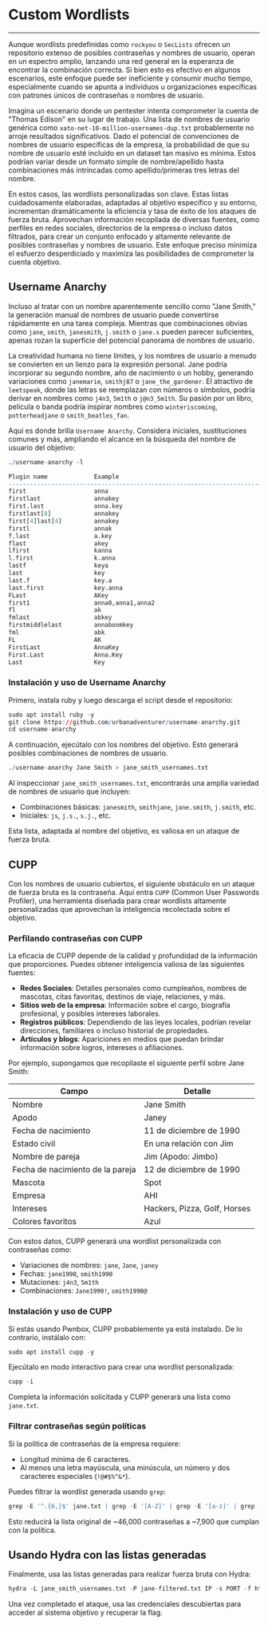 # Custom Wordlists

---

Aunque wordlists predefinidas como `rockyou` o `SecLists` ofrecen un repositorio extenso de posibles contraseñas y nombres de usuario, operan en un espectro amplio, lanzando una red general en la esperanza de encontrar la combinación correcta. Si bien esto es efectivo en algunos escenarios, este enfoque puede ser ineficiente y consumir mucho tiempo, especialmente cuando se apunta a individuos u organizaciones específicas con patrones únicos de contraseñas o nombres de usuario.

Imagina un escenario donde un pentester intenta comprometer la cuenta de "Thomas Edison" en su lugar de trabajo. Una lista de nombres de usuario genérica como `xato-net-10-million-usernames-dup.txt` probablemente no arroje resultados significativos. Dado el potencial de convenciones de nombres de usuario específicas de la empresa, la probabilidad de que su nombre de usuario esté incluido en un dataset tan masivo es mínima. Estos podrían variar desde un formato simple de nombre/apellido hasta combinaciones más intrincadas como apellido/primeras tres letras del nombre.

En estos casos, las wordlists personalizadas son clave. Estas listas cuidadosamente elaboradas, adaptadas al objetivo específico y su entorno, incrementan dramáticamente la eficiencia y tasa de éxito de los ataques de fuerza bruta. Aprovechan información recopilada de diversas fuentes, como perfiles en redes sociales, directorios de la empresa o incluso datos filtrados, para crear un conjunto enfocado y altamente relevante de posibles contraseñas y nombres de usuario. Este enfoque preciso minimiza el esfuerzo desperdiciado y maximiza las posibilidades de comprometer la cuenta objetivo.

## Username Anarchy

Incluso al tratar con un nombre aparentemente sencillo como "Jane Smith," la generación manual de nombres de usuario puede convertirse rápidamente en una tarea compleja. Mientras que combinaciones obvias como `jane`, `smith`, `janesmith`, `j.smith` o `jane.s` pueden parecer suficientes, apenas rozan la superficie del potencial panorama de nombres de usuario.

La creatividad humana no tiene límites, y los nombres de usuario a menudo se convierten en un lienzo para la expresión personal. Jane podría incorporar su segundo nombre, año de nacimiento o un hobby, generando variaciones como `janemarie`, `smithj87` o `jane_the_gardener`. El atractivo de `leetspeak`, donde las letras se reemplazan con números o símbolos, podría derivar en nombres como `j4n3`, `5m1th` o `j@n3_5m1th`. Su pasión por un libro, película o banda podría inspirar nombres como `winteriscoming`, `potterheadjane` o `smith_beatles_fan`.

Aquí es donde brilla `Username Anarchy`. Considera iniciales, sustituciones comunes y más, ampliando el alcance en la búsqueda del nombre de usuario del objetivo:

```r
./username-anarchy -l

Plugin name             Example
--------------------------------------------------------------------------------
first                   anna
firstlast               annakey
first.last              anna.key
firstlast[8]            annakey
first[4]last[4]         annakey
firstl                  annak
f.last                  a.key
flast                   akey
lfirst                  kanna
l.first                 k.anna
lastf                   keya
last                    key
last.f                  key.a
last.first              key.anna
FLast                   AKey
first1                  anna0,anna1,anna2
fl                      ak
fmlast                  abkey
firstmiddlelast         annaboomkey
fml                     abk
FL                      AK
FirstLast               AnnaKey
First.Last              Anna.Key
Last                    Key
```

### Instalación y uso de Username Anarchy

Primero, instala ruby y luego descarga el script desde el repositorio:

```r
sudo apt install ruby -y
git clone https://github.com/urbanadventurer/username-anarchy.git
cd username-anarchy
```

A continuación, ejecútalo con los nombres del objetivo. Esto generará posibles combinaciones de nombres de usuario.

```r
./username-anarchy Jane Smith > jane_smith_usernames.txt
```

Al inspeccionar `jane_smith_usernames.txt`, encontrarás una amplia variedad de nombres de usuario que incluyen:

- Combinaciones básicas: `janesmith`, `smithjane`, `jane.smith`, `j.smith`, etc.
- Iniciales: `js`, `j.s.`, `s.j.`, etc.

Esta lista, adaptada al nombre del objetivo, es valiosa en un ataque de fuerza bruta.

## CUPP

Con los nombres de usuario cubiertos, el siguiente obstáculo en un ataque de fuerza bruta es la contraseña. Aquí entra `CUPP` (Common User Passwords Profiler), una herramienta diseñada para crear wordlists altamente personalizadas que aprovechan la inteligencia recolectada sobre el objetivo.

### Perfilando contraseñas con CUPP

La eficacia de CUPP depende de la calidad y profundidad de la información que proporciones. Puedes obtener inteligencia valiosa de las siguientes fuentes:

- **Redes Sociales**: Detalles personales como cumpleaños, nombres de mascotas, citas favoritas, destinos de viaje, relaciones, y más.
- **Sitios web de la empresa**: Información sobre el cargo, biografía profesional, y posibles intereses laborales.
- **Registros públicos**: Dependiendo de las leyes locales, podrían revelar direcciones, familiares o incluso historial de propiedades.
- **Artículos y blogs**: Apariciones en medios que puedan brindar información sobre logros, intereses o afiliaciones.

Por ejemplo, supongamos que recopilaste el siguiente perfil sobre Jane Smith:

|Campo|Detalle|
|---|---|
|Nombre|Jane Smith|
|Apodo|Janey|
|Fecha de nacimiento|11 de diciembre de 1990|
|Estado civil|En una relación con Jim|
|Nombre de pareja|Jim (Apodo: Jimbo)|
|Fecha de nacimiento de la pareja|12 de diciembre de 1990|
|Mascota|Spot|
|Empresa|AHI|
|Intereses|Hackers, Pizza, Golf, Horses|
|Colores favoritos|Azul|

Con estos datos, CUPP generará una wordlist personalizada con contraseñas como:

- Variaciones de nombres: `jane`, `Jane`, `janey`
- Fechas: `jane1990`, `smith1990`
- Mutaciones: `j4n3`, `5m1th`
- Combinaciones: `Jane1990!`, `smith1990@`

### Instalación y uso de CUPP

Si estás usando Pwnbox, CUPP probablemente ya está instalado. De lo contrario, instálalo con:

```r
sudo apt install cupp -y
```

Ejecútalo en modo interactivo para crear una wordlist personalizada:

```r
cupp -i
```

Completa la información solicitada y CUPP generará una lista como `jane.txt`.

### Filtrar contraseñas según políticas

Si la política de contraseñas de la empresa requiere:

- Longitud mínima de 6 caracteres.
- Al menos una letra mayúscula, una minúscula, un número y dos caracteres especiales (`!@#$%^&*`).

Puedes filtrar la wordlist generada usando `grep`:

```r
grep -E '^.{6,}$' jane.txt | grep -E '[A-Z]' | grep -E '[a-z]' | grep -E '[0-9]' | grep -E '([!@#$%^&*].*){2,}' > jane-filtered.txt
```

Esto reducirá la lista original de ~46,000 contraseñas a ~7,900 que cumplan con la política.

## Usando Hydra con las listas generadas

Finalmente, usa las listas generadas para realizar fuerza bruta con Hydra:

```r
hydra -L jane_smith_usernames.txt -P jane-filtered.txt IP -s PORT -f http-post-form "/:username=^USER^&password=^PASS^:Invalid credentials"
```

Una vez completado el ataque, usa las credenciales descubiertas para acceder al sistema objetivo y recuperar la flag.